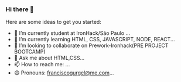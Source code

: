 ### Hi there 👋


Here are some ideas to get you started:

- 🔭 I’m currently student at IronHack/São Paulo ...
- 🌱 I’m currently learning  HTML, CSS, JAVASCRIPT, NODE, REACT...
- 👯 I’m looking to collaborate on Prework-Ironhack(PRE PROJECT BOOTCAMP)
- 💬 Ask me about  HTML,CSS...
- 📫 How to reach me: ...
- 😄 Pronouns: franciscogurgel@me.com...

